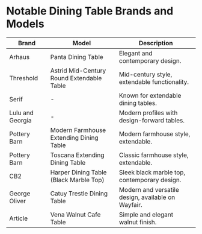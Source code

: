 # Notable Dining Table Brands and Models

| Brand            | Model                                    | Description                                    |
|------------------|------------------------------------------|------------------------------------------------|
| Arhaus           | Panta Dining Table                       | Elegant and contemporary design.               |
| Threshold        | Astrid Mid-Century Round Extendable Table| Mid-century style, extendable functionality.   |
| Serif            | -                                        | Known for extendable dining tables.            |
| Lulu and Georgia | -                                        | Modern profiles with design-forward tables.    |
| Pottery Barn     | Modern Farmhouse Extending Dining Table  | Modern farmhouse style, extendable.            |
| Pottery Barn     | Toscana Extending Dining Table           | Classic farmhouse style, extendable.           |
| CB2              | Harper Dining Table (Black Marble Top)   | Sleek black marble top, contemporary design.   |
| George Oliver    | Catuy Trestle Dining Table               | Modern and versatile design, available on Wayfair. |
| Article          | Vena Walnut Cafe Table                   | Simple and elegant walnut finish.              |
